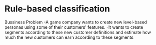 # Rule-based classification
Bussiness Problem
-A game company wants to create new level-based personas using some of their customers' features.
-It wants to create segments according to these new customer definitions and estimate how much the new customers can earn according to these segments.
